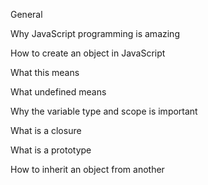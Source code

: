 General

Why JavaScript programming is amazing

How to create an object in JavaScript

What this means

What undefined means

Why the variable type and scope is important

What is a closure

What is a prototype

How to inherit an object from another
